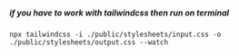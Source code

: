 ##### if you have to work with tailwindcss then run on terminal
```
npx tailwindcss -i ./public/stylesheets/input.css -o ./public/stylesheets/output.css --watch

```